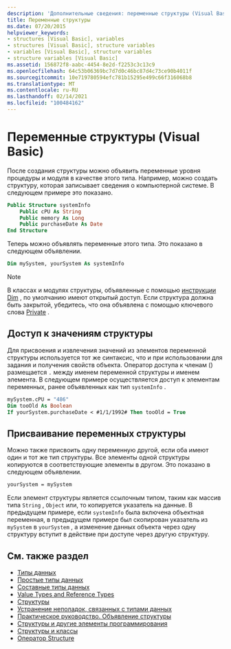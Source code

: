 ```yaml
---
description: 'Дополнительные сведения: переменные структуры (Visual Basic)'
title: Переменные структуры
ms.date: 07/20/2015
helpviewer_keywords:
- structures [Visual Basic], variables
- structures [Visual Basic], structure variables
- variables [Visual Basic], structure variables
- structure variables [Visual Basic]
ms.assetid: 156872f8-aabc-4454-8e2d-f2253c3c13c9
ms.openlocfilehash: 64c53b06369bc7d7d0c46bc87d4c73ce90b4011f
ms.sourcegitcommit: 10e719780594efc781b15295e499c66f316068b8
ms.translationtype: MT
ms.contentlocale: ru-RU
ms.lasthandoff: 02/14/2021
ms.locfileid: "100484162"
---
```

# <a name="structure-variables-visual-basic"></a>Переменные структуры (Visual Basic)

После создания структуры можно объявить переменные уровня процедуры и модуля в качестве этого типа. Например, можно создать структуру, которая записывает сведения о компьютерной системе. В следующем примере это показано.

```vb
Public Structure systemInfo
    Public cPU As String
    Public memory As Long
    Public purchaseDate As Date
End Structure
```

Теперь можно объявлять переменные этого типа. Это показано в следующем объявлении.

```vb
Dim mySystem, yourSystem As systemInfo
```

> [!NOTE]
> В классах и модулях структуры, объявленные с помощью [инструкции Dim](../../../language-reference/statements/dim-statement.md) , по умолчанию имеют открытый доступ. Если структура должна быть закрытой, убедитесь, что она объявлена с помощью ключевого слова [Private](../../../language-reference/modifiers/private.md) .

## <a name="access-to-structure-values"></a>Доступ к значениям структуры

Для присвоения и извлечения значений из элементов переменной структуры используется тот же синтаксис, что и при использовании для задания и получения свойств объекта. Оператор доступа к членам () размещается `.` между именем переменной структуры и именем элемента. В следующем примере осуществляется доступ к элементам переменных, ранее объявленных как тип `systemInfo` .

```vb
mySystem.cPU = "486"
Dim tooOld As Boolean
If yourSystem.purchaseDate < #1/1/1992# Then tooOld = True
```

## <a name="assigning-structure-variables"></a>Присваивание переменных структуры

Можно также присвоить одну переменную другой, если оба имеют один и тот же тип структуры. Все элементы одной структуры копируются в соответствующие элементы в другом. Это показано в следующем объявлении.

```vb
yourSystem = mySystem
```

Если элемент структуры является ссылочным типом, таким как массив типа `String` , `Object` или, то копируется указатель на данные. В предыдущем примере, если `systemInfo` была включена объектная переменная, в предыдущем примере был скопирован указатель из `mySystem` в `yourSystem` , а изменение данных объекта через одну структуру вступит в действие при доступе через другую структуру.

## <a name="see-also"></a>См. также раздел

- [Типы данных](index.md)
- [Простые типы данных](elementary-data-types.md)
- [Составные типы данных](composite-data-types.md)
- [Value Types and Reference Types](value-types-and-reference-types.md)
- [Структуры](structures.md)
- [Устранение неполадок, связанных с типами данных](troubleshooting-data-types.md)
- [Практическое руководство. Объявление структуры](how-to-declare-a-structure.md)
- [Структуры и другие элементы программирования](structures-and-other-programming-elements.md)
- [Структуры и классы](structures-and-classes.md)
- [Оператор Structure](../../../language-reference/statements/structure-statement.md)
